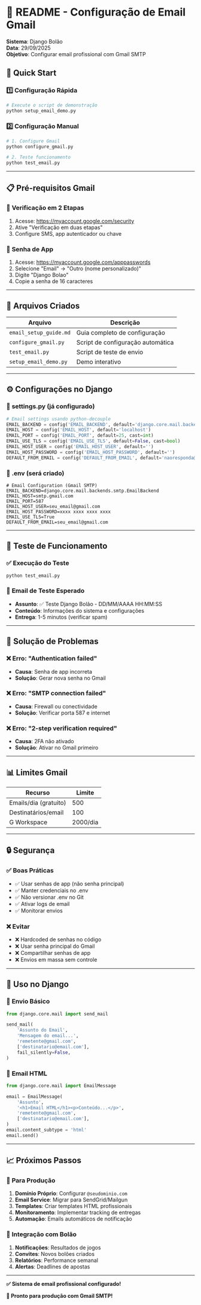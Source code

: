 # 📧 README - Configuração de Email Gmail

**Sistema**: Django Bolão  
**Data**: 29/09/2025  
**Objetivo**: Configurar email profissional com Gmail SMTP  

## 🚀 Quick Start

### 1️⃣ **Configuração Rápida**
```bash
# Execute o script de demonstração
python setup_email_demo.py
```

### 2️⃣ **Configuração Manual**
```bash
# 1. Configure Gmail
python configure_gmail.py

# 2. Teste funcionamento
python test_email.py
```

---

## 📋 Pré-requisitos Gmail

### 🔐 **Verificação em 2 Etapas**
1. Acesse: https://myaccount.google.com/security
2. Ative "Verificação em duas etapas"
3. Configure SMS, app autenticador ou chave

### 🔑 **Senha de App**
1. Acesse: https://myaccount.google.com/apppasswords
2. Selecione "Email" → "Outro (nome personalizado)"
3. Digite "Django Bolao"
4. Copie a senha de 16 caracteres

---

## 📁 Arquivos Criados

| Arquivo | Descrição |
|---------|-----------|
| `email_setup_guide.md` | Guia completo de configuração |
| `configure_gmail.py` | Script de configuração automática |
| `test_email.py` | Script de teste de envio |
| `setup_email_demo.py` | Demo interativo |

---

## ⚙️ Configurações no Django

### 📄 **settings.py** (já configurado)
```python
# Email settings usando python-decouple
EMAIL_BACKEND = config('EMAIL_BACKEND', default='django.core.mail.backends.console.EmailBackend')
EMAIL_HOST = config('EMAIL_HOST', default='localhost')
EMAIL_PORT = config('EMAIL_PORT', default=25, cast=int)
EMAIL_USE_TLS = config('EMAIL_USE_TLS', default=False, cast=bool)
EMAIL_HOST_USER = config('EMAIL_HOST_USER', default='')
EMAIL_HOST_PASSWORD = config('EMAIL_HOST_PASSWORD', default='')
DEFAULT_FROM_EMAIL = config('DEFAULT_FROM_EMAIL', default='naoresponda@bolaoonline.com')
```

### 📄 **.env** (será criado)
```env
# Email Configuration (Gmail SMTP)
EMAIL_BACKEND=django.core.mail.backends.smtp.EmailBackend
EMAIL_HOST=smtp.gmail.com
EMAIL_PORT=587
EMAIL_HOST_USER=seu_email@gmail.com
EMAIL_HOST_PASSWORD=xxxx xxxx xxxx xxxx
EMAIL_USE_TLS=True
DEFAULT_FROM_EMAIL=seu_email@gmail.com
```

---

## 🧪 Teste de Funcionamento

### ✅ **Execução do Teste**
```bash
python test_email.py
```

### 📧 **Email de Teste Esperado**
- **Assunto**: ✅ Teste Django Bolão - DD/MM/AAAA HH:MM:SS
- **Conteúdo**: Informações do sistema e configurações
- **Entrega**: 1-5 minutos (verificar spam)

---

## 🔧 Solução de Problemas

### ❌ **Erro: "Authentication failed"**
- **Causa**: Senha de app incorreta
- **Solução**: Gerar nova senha no Gmail

### ❌ **Erro: "SMTP connection failed"**
- **Causa**: Firewall ou conectividade
- **Solução**: Verificar porta 587 e internet

### ❌ **Erro: "2-step verification required"**
- **Causa**: 2FA não ativado
- **Solução**: Ativar no Gmail primeiro

---

## 📊 Limites Gmail

| Recurso | Limite |
|---------|--------|
| Emails/dia (gratuito) | 500 |
| Destinatários/email | 100 |
| G Workspace | 2000/dia |

---

## 🔒 Segurança

### ✅ **Boas Práticas**
- ✅ Usar senhas de app (não senha principal)
- ✅ Manter credenciais no .env
- ✅ Não versionar .env no Git
- ✅ Ativar logs de email
- ✅ Monitorar envios

### ❌ **Evitar**
- ❌ Hardcoded de senhas no código
- ❌ Usar senha principal do Gmail
- ❌ Compartilhar senhas de app
- ❌ Envios em massa sem controle

---

## 🚀 Uso no Django

### 📧 **Envio Básico**
```python
from django.core.mail import send_mail

send_mail(
    'Assunto do Email',
    'Mensagem do email...',
    'remetente@gmail.com',
    ['destinatario@email.com'],
    fail_silently=False,
)
```

### 📧 **Email HTML**
```python
from django.core.mail import EmailMessage

email = EmailMessage(
    'Assunto',
    '<h1>Email HTML</h1><p>Conteúdo...</p>',
    'remetente@gmail.com',
    ['destinatario@email.com'],
)
email.content_subtype = 'html'
email.send()
```

---

## 📈 Próximos Passos

### 🎯 **Para Produção**
1. **Domínio Próprio**: Configurar `@seudominio.com`
2. **Email Service**: Migrar para SendGrid/Mailgun
3. **Templates**: Criar templates HTML profissionais
4. **Monitoramento**: Implementar tracking de entregas
5. **Automação**: Emails automáticos de notificação

### 🔄 **Integração com Bolão**
1. **Notificações**: Resultados de jogos
2. **Convites**: Novos bolões criados
3. **Relatórios**: Performance semanal
4. **Alertas**: Deadlines de apostas

---

**✅ Sistema de email profissional configurado!**

**🚀 Pronto para produção com Gmail SMTP!**